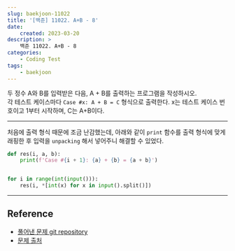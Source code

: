 ```yaml
---
slug: baekjoon-11022
title: '[백준] 11022. A+B - 8'
date:
    created: 2023-03-20
description: >
    백준 11022. A+B - 8
categories:
    - Coding Test
tags:
    - baekjoon
---
```


두 정수 A와 B를 입력받은 다음, A + B를 출력하는 프로그램을 작성하시오.  
각 테스트 케이스마다 `Case #x: A + B = C` 형식으로 출력한다. x는 테스트 케이스 번호이고 1부터 시작하며, C는 A+B이다.  

<!-- more -->

---

처음에 출력 형식 때문에 조금 난감했는데, 아래와 같이 `print` 함수를 출력 형식에 맞게 래핑한 후 입력을 `unpacking` 해서 넣어주니 해결할 수 있었다.  

```python
def res(i, a, b):
    print(f'Case #{i + 1}: {a} + {b} = {a + b}')


for i in range(int(input())):
    res(i, *[int(x) for x in input().split()])
```

---
## Reference
- [풀어낸 문제 git repository](https://github.com/djccnt15/coding_test)
- [문제 출처](https://www.acmicpc.net/problem/11022)
